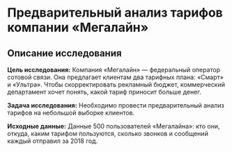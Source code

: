 # Предварительный анализ тарифов компании «Мегалайн»
## Описание исследования
**Цель исследования:** Компания «Мегалайн» — федеральный оператор сотовой связи. Она предлагает клиентам  два тарифных плана: «Смарт» и «Ультра». Чтобы скорректировать рекламный бюджет, коммерческий департамент хочет понять, какой тариф приносит больше денег.

**Задача исследования:** Необходимо провести предварительный анализ тарифов на небольшой выборке клиентов. 

**Исходные данные:** Данные 500 пользователей «Мегалайна»: кто они, откуда, каким тарифом пользуются, сколько звонков и сообщений каждый отправил за 2018 год.

